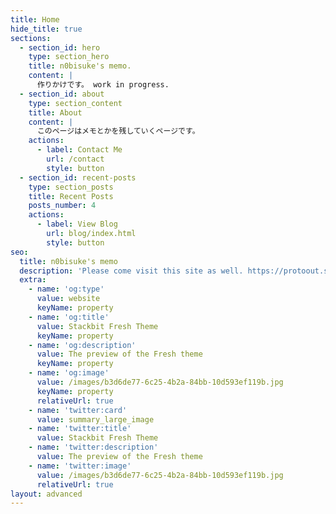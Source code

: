 ```yaml
---
title: Home
hide_title: true
sections:
  - section_id: hero
    type: section_hero
    title: n0bisuke's memo.
    content: |
      作りかけです。 work in progress.
  - section_id: about
    type: section_content
    title: About
    content: |
      このページはメモとかを残していくページです。
    actions:
      - label: Contact Me
        url: /contact
        style: button
  - section_id: recent-posts
    type: section_posts
    title: Recent Posts
    posts_number: 4
    actions:
      - label: View Blog
        url: blog/index.html
        style: button
seo:
  title: n0bisuke's memo
  description: 'Please come visit this site as well. https://protoout.studio'
  extra:
    - name: 'og:type'
      value: website
      keyName: property
    - name: 'og:title'
      value: Stackbit Fresh Theme
      keyName: property
    - name: 'og:description'
      value: The preview of the Fresh theme
      keyName: property
    - name: 'og:image'
      value: /images/b3d6de77-6c25-4b2a-84bb-10d593ef119b.jpg
      keyName: property
      relativeUrl: true
    - name: 'twitter:card'
      value: summary_large_image
    - name: 'twitter:title'
      value: Stackbit Fresh Theme
    - name: 'twitter:description'
      value: The preview of the Fresh theme
    - name: 'twitter:image'
      value: /images/b3d6de77-6c25-4b2a-84bb-10d593ef119b.jpg
      relativeUrl: true
layout: advanced
---
```

